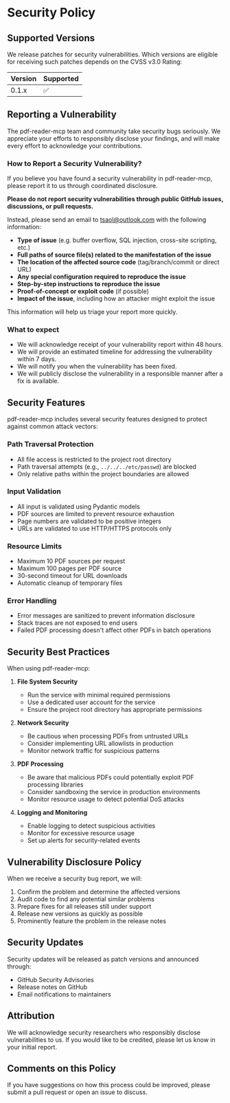 # Security Policy

## Supported Versions

We release patches for security vulnerabilities. Which versions are eligible for receiving such patches depends on the CVSS v3.0 Rating:

| Version | Supported          |
| ------- | ------------------ |
| 0.1.x   | :white_check_mark: |

## Reporting a Vulnerability

The pdf-reader-mcp team and community take security bugs seriously. We appreciate your efforts to responsibly disclose your findings, and will make every effort to acknowledge your contributions.

### How to Report a Security Vulnerability?

If you believe you have found a security vulnerability in pdf-reader-mcp, please report it to us through coordinated disclosure.

**Please do not report security vulnerabilities through public GitHub issues, discussions, or pull requests.**

Instead, please send an email to tsaol@outlook.com with the following information:

- **Type of issue** (e.g. buffer overflow, SQL injection, cross-site scripting, etc.)
- **Full paths of source file(s) related to the manifestation of the issue**
- **The location of the affected source code** (tag/branch/commit or direct URL)
- **Any special configuration required to reproduce the issue**
- **Step-by-step instructions to reproduce the issue**
- **Proof-of-concept or exploit code** (if possible)
- **Impact of the issue**, including how an attacker might exploit the issue

This information will help us triage your report more quickly.

### What to expect

- We will acknowledge receipt of your vulnerability report within 48 hours.
- We will provide an estimated timeline for addressing the vulnerability within 7 days.
- We will notify you when the vulnerability has been fixed.
- We will publicly disclose the vulnerability in a responsible manner after a fix is available.

## Security Features

pdf-reader-mcp includes several security features designed to protect against common attack vectors:

### Path Traversal Protection
- All file access is restricted to the project root directory
- Path traversal attempts (e.g., `../../../etc/passwd`) are blocked
- Only relative paths within the project boundaries are allowed

### Input Validation
- All input is validated using Pydantic models
- PDF sources are limited to prevent resource exhaustion
- Page numbers are validated to be positive integers
- URLs are validated to use HTTP/HTTPS protocols only

### Resource Limits
- Maximum 10 PDF sources per request
- Maximum 100 pages per PDF source
- 30-second timeout for URL downloads
- Automatic cleanup of temporary files

### Error Handling
- Error messages are sanitized to prevent information disclosure
- Stack traces are not exposed to end users
- Failed PDF processing doesn't affect other PDFs in batch operations

## Security Best Practices

When using pdf-reader-mcp:

1. **File System Security**
   - Run the service with minimal required permissions
   - Use a dedicated user account for the service
   - Ensure the project root directory has appropriate permissions

2. **Network Security**
   - Be cautious when processing PDFs from untrusted URLs
   - Consider implementing URL allowlists in production
   - Monitor network traffic for suspicious patterns

3. **PDF Processing**
   - Be aware that malicious PDFs could potentially exploit PDF processing libraries
   - Consider sandboxing the service in production environments
   - Monitor resource usage to detect potential DoS attacks

4. **Logging and Monitoring**
   - Enable logging to detect suspicious activities
   - Monitor for excessive resource usage
   - Set up alerts for security-related events

## Vulnerability Disclosure Policy

When we receive a security bug report, we will:

1. Confirm the problem and determine the affected versions
2. Audit code to find any potential similar problems
3. Prepare fixes for all releases still under support
4. Release new versions as quickly as possible
5. Prominently feature the problem in the release notes

## Security Updates

Security updates will be released as patch versions and announced through:

- GitHub Security Advisories
- Release notes on GitHub
- Email notifications to maintainers

## Attribution

We will acknowledge security researchers who responsibly disclose vulnerabilities to us. If you would like to be credited, please let us know in your initial report.

## Comments on this Policy

If you have suggestions on how this process could be improved, please submit a pull request or open an issue to discuss.
